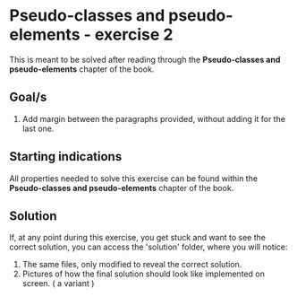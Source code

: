 # Pseudo-classes and pseudo-elements - exercise 2

This is meant to be solved after reading through the **Pseudo-classes and pseudo-elements** chapter of the book.

## Goal/s
1. Add margin between the paragraphs provided, without adding it for the last one.

## Starting indications 
All properties needed to solve this exercise can be found within the **Pseudo-classes and pseudo-elements** chapter of the book. 


## Solution
If, at any point during this exercise, you get stuck and want to see the correct solution, you can access the 'solution' folder, where you will notice:
1. The same files, only modified to reveal the correct solution.
2. Pictures of how the final solution should look like implemented on screen. ( a variant )

